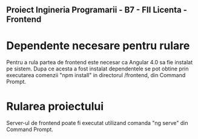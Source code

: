 ## Proiect Ingineria Programarii - B7 - FII Licenta - Frontend

# Dependente necesare pentru rulare

Pentru a rula partea de frontend este necesar ca Angular 4.0 sa fie instalat pe sistem. Dupa ce acesta a fost instalat dependentele se pot obtine 
prin executarea comenzii "npm install" in directorul /frontend, din Command Prompt.

# Rularea proiectului

Server-ul de frontend poate fi executat utilizand comanda "ng serve" din Command Prompt.

